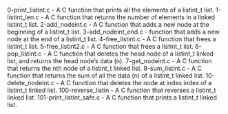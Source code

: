 0-print_listint.c - A C function that prints all the elements of a listint_t list.
1-listint_len.c - A C function that returns the number of elements in a linked listint_t list.
2-add_nodeint.c - A C function that adds a new node at the beginning of a listint_t list.
3-add_nodeint_end.c - function that adds a new node at the end of a listint_t list.
4-free_listint.c - A C function that frees a listint_t list.
5-free_listint2.c - A C  function that frees a listint_t list.
6-pop_listint.c - A C function that deletes the head node of a listint_t linked list, and returns the head node’s data (n).
7-get_nodeint.c - A C function that returns the nth node of a listint_t linked list.
8-sum_listint.c - A C function that returns the sum of all the data (n) of a listint_t linked list.
10-delete_nodeint.c - A C function that deletes the node at index index of a listint_t linked list.
100-reverse_listin - A C function that reverses a listint_t linked list.
101-print_listint_safe.c - A C function that prints a listint_t linked list.
